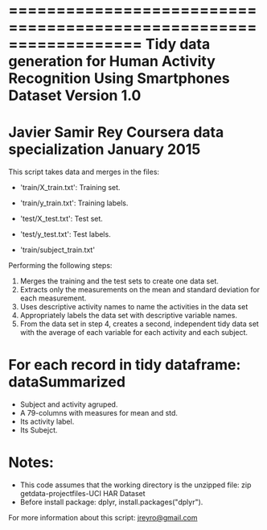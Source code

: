 ==================================================================
Tidy data generation for Human Activity Recognition Using Smartphones Dataset
Version 1.0
==================================================================
Javier Samir Rey 
Coursera data specialization 
January 2015
==================================================================

This script takes data and merges in the files:

- 'train/X_train.txt': Training set.

- 'train/y_train.txt': Training labels.

- 'test/X_test.txt': Test set.

- 'test/y_test.txt': Test labels.

- 'train/subject_train.txt'

Performing the following steps:

1. Merges the training and the test sets to create one data set.
2. Extracts only the measurements on the mean and standard deviation for each measurement. 
3. Uses descriptive activity names to name the activities in the data set
4. Appropriately labels the data set with descriptive variable names. 
5. From the data set in step 4, creates a second, independent tidy data set with the average of each variable for each activity and each subject.

For each record in tidy dataframe: dataSummarized
======================================

- Subject and activity agruped.
- A 79-columns with measures for mean and std.
- Its activity label. 
- Its Subejct.

Notes: 
======
- This code assumes that the working directory is the unzipped file: zip getdata-projectfiles-UCI HAR Dataset
- Before install package: dplyr, install.packages("dplyr").

For more information about this script: jreyro@gmail.com

